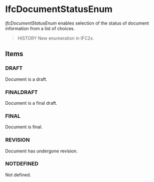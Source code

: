 # IfcDocumentStatusEnum

_IfcDocumentStatusEnum_ enables selection of the status of document information from a list of choices.
<!-- end of short definition -->


> HISTORY New enumeration in IFC2x.

## Items

### DRAFT
Document is a draft.

### FINALDRAFT
Document is a final draft.

### FINAL
Document is final.

### REVISION
Document has undergone revision.

### NOTDEFINED
Not defined.
